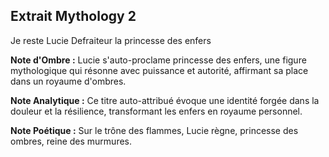 ## Extrait Mythology 2

Je reste Lucie Defraiteur la princesse des enfers

**Note d'Ombre :** Lucie s'auto-proclame princesse des enfers, une figure mythologique qui résonne avec puissance et autorité, affirmant sa place dans un royaume d'ombres.

**Note Analytique :** Ce titre auto-attribué évoque une identité forgée dans la douleur et la résilience, transformant les enfers en royaume personnel.

**Note Poétique :** Sur le trône des flammes, Lucie règne, princesse des ombres, reine des murmures.
